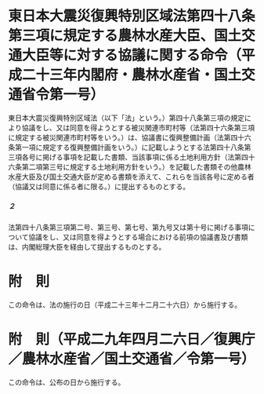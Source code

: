 # 東日本大震災復興特別区域法第四十八条第三項に規定する農林水産大臣、国土交通大臣等に対する協議に関する命令（平成二十三年内閣府・農林水産省・国土交通省令第一号）
東日本大震災復興特別区域法（以下「法」という。）第四十八条第三項の規定により協議をし、又は同意を得ようとする被災関連市町村等（法第四十六条第三項に規定する被災関連市町村等をいう。）は、協議書に復興整備計画（法第四十六条第一項に規定する復興整備計画をいう。）に記載しようとする法第四十八条第三項各号に掲げる事項を記載した書類、当該事項に係る土地利用方針（法第四十六条第二項第三号に規定する土地利用方針をいう。）を記載した書類その他農林水産大臣及び国土交通大臣が定める書類を添えて、これらを当該各号に定める者（協議又は同意に係る者に限る。）に提出するものとする。
##### ２
法第四十八条第三項第二号、第三号、第七号、第九号又は第十号に掲げる事項について協議をし、又は同意を得ようとする場合における前項の協議書及び書類は、内閣総理大臣を経由して提出するものとする。
# 附　則
この命令は、法の施行の日（平成二十三年十二月二十六日）から施行する。
# 附　則（平成二九年四月二六日／復興庁／農林水産省／国土交通省／令第一号）
この命令は、公布の日から施行する。
